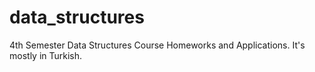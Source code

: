 # data_structures
4th Semester Data Structures Course Homeworks and Applications.
It's mostly in Turkish.

